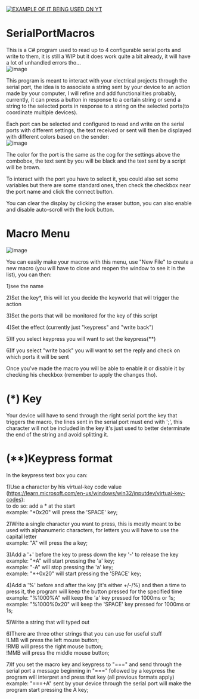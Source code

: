 [![EXAMPLE OF IT BEING USED ON YT](https://github.com/Agasaworkshop/SerialPortMacros/assets/142116808/a785ef58-23f0-4f1d-bcc0-874639a85045)](https://youtu.be/_WUgxwexwJY?si=_f_kOgHKnj9xxQWI)



# SerialPortMacros
This is a C# program used to read up to 4 configurable serial ports and write to them, it is still a WIP but it does work quite a bit already, it will have a lot of unhandled errors tho...  
![image](https://github.com/Agasaworkshop/SerialPortMacros/assets/142116808/7aad28a2-f5ec-4e63-9603-f375e05a9e6d)
  
This program is meant to interact with your electrical projects through the serial port, the idea is to associate a string sent by your device to an action made by your computer, I will refine and add functionalities probably, currently, it can press a button in response to a certain string or send a string to the selected ports in response to a string on the selected ports(to coordinate multiple devices).  
  
Each port can be selected and configured to read and write on the serial ports with different settings, the text received or sent will then be displayed with different colors based on the sender:  
![image](https://github.com/Agasaworkshop/SerialPortMacros/assets/142116808/32f5f7ad-ac02-49c2-99a0-e8922e756a08)
  
The color for the port is the same as the cog for the settings above the combobox, the text sent by you will be black and the text sent by a script will be brown.  
  
To interact with the port you have to select it, you could also set some variables but there are some standard ones, then check the checkbox near the port name and click the connect button.  
  
You can clear the display by clicking the eraser button, you can also enable and disable auto-scroll with the lock button.  
  
# Macro Menu
![image](https://github.com/Agasaworkshop/SerialPortMacros/assets/142116808/057b1100-a02f-4a6a-84e4-77cb438d2151)
  
You can easily make your macros with this menu, use "New File" to create a new macro (you will have to close and reopen the window to see it in the list), you can then:  
  
  1)see the name  
    
  2)Set the key*, this will let you decide the keyworld that will trigger the action  
    
  3)Set the ports that will be monitored for the key of this script  
    
  4)Set the effect (currently just "keypress" and "write back")    
    
  5)If you select keypress you will want to set the keypress(**)  
    
  6)If you select "write back" you will want to set the reply and check on which ports it will be sent  

Once you've made the macro you will be able to enable it or disable it by checking his checkbox (remember to apply the changes tho).  

# (*) Key
Your device will have to send through the right serial port the key that triggers the macro, the lines sent in the serial port must end with ';', this character will not be included in the key it's just used to better determinate the end of the string and avoid splitting it.

# (**)Keypress format
In the keypress text box you can:  
  
  1)Use a character by his virtual-key code value (https://learn.microsoft.com/en-us/windows/win32/inputdev/virtual-key-codes):  
    to do so: add a * at the start    
      example: "*0x20" will press the 'SPACE' key;  
        
  2)Write a single character you want to press, this is mostly meant to be used with alphanumeric characters, for letters you will have to use the capital letter  
      example: "A" will press the a key;  
      
  3)Add a '+' before the key to press down the key '-' to release the key  
      example: "+A" will start pressing the 'a' key;   
      example: "-A" will stop pressing the 'a' key;  
      example: "*+0x20" will start pressing the 'SPACE' key;  
      
  4)Add a '%' before and after the key (it's either +/-/%) and then a time to press it, the program will keep the button pressed for the specified time  
      example: "%1000%A" will keep the 'a' key pressed for 1000ms or 1s;   
      example: "%1000%0x20" will keep the 'SPACE' key pressed for 1000ms or 1s;  
      
  5)Write a string that will typed out  
  
  6)There are three other strings that you can use for useful stuff  
      !LMB will press the left mouse button;  
      !RMB will press the right mouse button;  
      !MMB will press the middle mouse button;  

  7)If you set the macro key and keypress to "===" and send through the serial port a message beginning in "===" followed by a keypress the program will interpret and press that key (all previous formats apply)
      example: "===+A" sent by your device through the serial port will make the program start pressing the A key;

